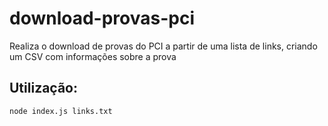 # download-provas-pci
Realiza o download de provas do PCI a partir de uma lista de links, criando um CSV com informações sobre a prova

## Utilização:

```bash
node index.js links.txt
```
